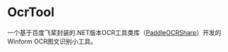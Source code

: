 # OcrTool
一个基于百度飞桨封装的.NET版本OCR工具类库（[PaddleOCRSharp](https://gitee.com/raoyutian/paddle-ocrsharp)）开发的Winform OCR图文识别小工具。
